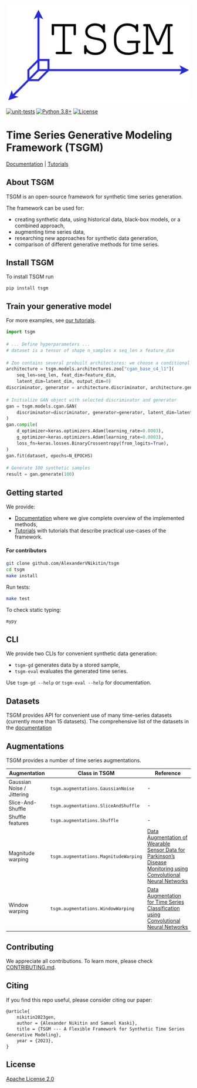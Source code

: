 <div style="text-align:center">
<img src="./docs/_static/logo.png">
</div>

[![unit-tests](https://github.com/AlexanderVNikitin/tsgm/actions/workflows/test.yml/badge.svg?event=push)](https://github.com/AlexanderVNikitin/tsgm/actions?query=workflow%3ATests+branch%3Amain)
[![Python 3.8+](https://img.shields.io/badge/python-3.8+-blue.svg)](https://www.python.org/downloads/release/python-380/)
[![License](https://img.shields.io/badge/License-Apache_2.0-blue.svg)](https://github.com/AlexanderVNikitin/tsgm/blob/main/LICENSE)


# Time Series Generative Modeling Framework (TSGM)

[Documentation](https://tsgm.readthedocs.io/en/latest/) |
[Tutorials](https://github.com/AlexanderVNikitin/tsgm/tree/main/tutorials)

## About TSGM

TSGM is an open-source framework for synthetic time series generation.

The framework can be used for:
- creating synthetic data, using historical data, black-box models, or a combined approach,
- augmenting time series data,
- researching new approaches for synthetic data generation,
- comparison of different generative methods for time series.


## Install TSGM

To install TSGM run
```
pip install tsgm
```

## Train your generative model
For more examples, see [our tutorials](./tutorials).
```python
import tsgm

# ... Define hyperparameters ...
# dataset is a tensor of shape n_samples x seq_len x feature_dim

# Zoo contains several prebuilt architectures: we choose a conditional GAN architecture
architecture = tsgm.models.architectures.zoo["cgan_base_c4_l1"](
    seq_len=seq_len, feat_dim=feature_dim,
    latent_dim=latent_dim, output_dim=0)
discriminator, generator = architecture.discriminator, architecture.generator

# Initialize GAN object with selected discriminator and generator
gan = tsgm.models.cgan.GAN(
    discriminator=discriminator, generator=generator, latent_dim=latent_dim
)
gan.compile(
    d_optimizer=keras.optimizers.Adam(learning_rate=0.0003),
    g_optimizer=keras.optimizers.Adam(learning_rate=0.0003),
    loss_fn=keras.losses.BinaryCrossentropy(from_logits=True),
)
gan.fit(dataset, epochs=N_EPOCHS)

# Generate 100 synthetic samples
result = gan.generate(100)
```


## Getting started

We provide:
* [Documentation](https://tsgm.readthedocs.io/en/latest/) where we give complete overview of the implemented methods,
* [Tutorials](https://github.com/AlexanderVNikitin/tsgm/tree/main/tutorials) with tutorials that describe practical use-cases of the framework.


#### For contributors
```bash
git clone github.com/AlexanderVNikitin/tsgm
cd tsgm
make install
```

Run tests:
```bash
make test
```

To check static typing:
```bash
mypy
```

## CLI
We provide two CLIs for convenient synthetic data generation:
- `tsgm-gd` generates data by a stored sample,
- `tsgm-eval` evaluates the generated time series.

Use `tsgm-gd --help` or `tsgm-eval --help` for documentation.

## Datasets
TSGM provides API for convenient use of many time-series datasets (currently more than 15 datasets). The comprehensive list of the datasets in the [documentation](https://tsgm.readthedocs.io/en/latest/guides/datasets.html)

## Augmentations
TSGM provides a number of time series augmentations.

| Augmentation  | Class in TSGM | Reference     |
| ------------- | ------------- | ------------- |
| Gaussian Noise / Jittering  | `tsgm.augmentations.GaussianNoise` | -  |        
| Slice-And-Shuffle  | `tsgm.augmentations.SliceAndShuffle` | - |
| Shuffle features  | `tsgm.augmentations.Shuffle` | - |
| Magnitude warping  | `tsgm.augmentations.MagnitudeWarping` | [Data Augmentation of Wearable Sensor Data for Parkinson’s Disease Monitoring using Convolutional Neural Networks](https://dl.acm.org/doi/pdf/10.1145/3136755.3136817) |
| Window warping  | `tsgm.augmentations.WindowWarping` | [Data Augmentation for Time Series Classification using Convolutional Neural Networks](https://shs.hal.science/halshs-01357973/document) |


## Contributing
We appreciate all contributions. To learn more, please check [CONTRIBUTING.md](CONTRIBUTING.md).

## Citing
If you find this repo useful, please consider citing our paper:
```
@article{
    nikitin2023gen,
    author = {Alexander Nikitin and Samuel Kaski},
    title = {TSGM --- A Flexible Framework for Synthetic Time Series Generative Modeling},
    year = {2023},
}
```

## License
[Apache License 2.0](LICENSE)
